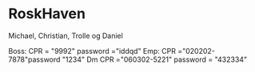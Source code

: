 # RoskHaven
Michael, Christian, Trolle og Daniel

Boss: CPR = "9992" password ="iddqd"
Emp: CPR ="020202-7878"password "1234"
Dm CPR ="060302-5221" password = "432334"

